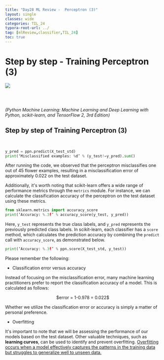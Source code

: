 ```yaml
---
title: "Day28 ML Review -  Perceptron (3)"
layout: single
classes: wide
categories: TIL_24
typora-root-url: ../
tag: [mlReview,classifier,TIL_24]
toc: true 
---
```


# Step by step - Training Perceptron (3)

<img src="/blog/images/2024-07-18-TIL24_Day28/C75BB982-CD7B-4DCE-A5A0-2DB986BB5F1D_1_105_c.jpeg">

<br><br>

*(Python Machine Learning: Machine Learning and Deep Learning with Python, scikit-learn, and TensorFlow 2, 3rd Edition)*

## Step by step of Training Perceptron (3)

<br>

```python
y_pred = ppn.predict(X_test_std)
print(‘Misclassified examples: %d’ % (y_test!=y_pred).sum()
```



After running the code, we observed that the perceptron misclassifies one out of 45 flower examples, resulting in a misclassification error of approximately 0.022 on the test dataset. 



Additionally, it's worth noting that scikit-learn offers a wide range of performance metrics through the `metrics` module. For instance, we can calculate the classification accuracy of the perceptron on the test dataset using these metrics.



```python
from sklearn.metrics import accuracy_score
print(‘Accuracy: %.3f’ % accuracy_score(y_test, y_pred))
```



Here, `y_test` represents the true class labels, and `y_pred` represents the previously predicted class labels. In scikit-learn, each classifier has a `score` method, which calculates the prediction accuracy by combining the `predict` call with `accuracy_score`, as demonstrated below. 



```python
print(‘Accuracy: %.3f’ % ppn.score(X_test_std, y_test))
```



Please remember the following:

- Classification error versus accuracy

Instead of focusing on the misclassification error, many machine learning practitioners prefer to report the classification accuracy of a model. This is calculated as follows:

<center>
  $error = 1-0.978 = 0.022$
</center>

Whether we utilize the classification error or accuracy is simply a matter of personal preference.



- Overfitting

It's important to note that we will be assessing the performance of our models based on the test dataset. Other valuable techniques, such as <b>learning curves</b>, can be used to identify and prevent overfitting. <u>Overfitting occurs when a model effectively captures the patterns in the training data but struggles to generalize well to unseen data.</u>



<br><br>
